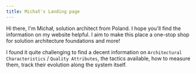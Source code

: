 ```yaml
---
title: Michał's Landing page
---
```


Hi there, I'm Michał, solution architect from Poland. I hope you'll find the information on my website helpful. I aim to make this place a one-stop shop for solution architecture foundations and more!

I found it quite challenging to find a decent information on `Architectural Characteristics` / `Quality Attributes`, the tactics available, how to measure them, track their evolution along the system itself.

